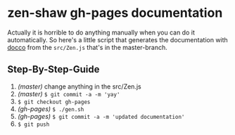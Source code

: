 zen-shaw gh-pages documentation
===============================

Actually it is horrible to do anything manually when you can do it automatically. So here's a little script that generates the documentation with [docco](http://jashkenas.github.io/docco/) from the `src/Zen.js` that's in the master-branch.

Step-By-Step-Guide
------------------
1.  *(master)* change anything in the src/Zen.js
2.  *(master)* `$ git commit -a -m 'yay'`
3.  `$ git checkout gh-pages`
4.  *(gh-pages)* `$ ./gen.sh`
5.  *(gh-pages)* `$ git commit -a -m 'updated documentation'`
6.  `$ git push`
